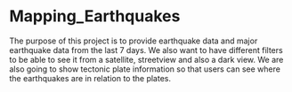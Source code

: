 # Mapping_Earthquakes
The purpose of this project is to provide earthquake data and major earthquake data from the last 7 days.  We also want to have different filters to be able to see it from a satellite, streetview and also a dark view.  We are also going to show tectonic plate information so that users can see where the earthquakes are in relation to the plates.
